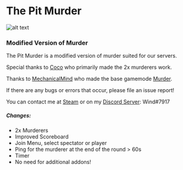 # The Pit Murder
![alt text](https://github.com/Eirik00/The-pit-murder/blob/master/logo.png "Logo")
### Modified Version of Murder
The Pit Murder is a modified version of murder suited for our servers.

Special thanks to [Coco](https://github.com/Cocoufo) who primarily made the 2x murderers work.

Thanks to [MechanicalMind](https://github.com/MechanicalMind) who made the base gamemode [Murder](https://github.com/MechanicalMind/murder).



If there are any bugs or errors that occur, please file an issue report!

You can contact me at [Steam](https://steamcommunity.com/id/Wind02/) or on my [Discord Server](https://discord.gg/QTTwSg9): Wind#7917

##### Changes:
* 2x Murderers
* Improved Scoreboard
* Join Menu, select spectator or player
* Ping for the murderer at the end of the round > 60s
* Timer
* No need for additional addons!

